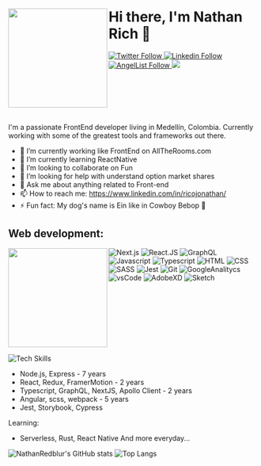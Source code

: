 <div id="head">
  <img src="https://media4.giphy.com/media/Gi8ilHwjq6kcU/giphy.gif?cid=790b7611eb5ec2968647e8614a140bf1a1b6122a86062cf2&rid=giphy.gif&ct=g" 
       width="200" align="left" />
  <h1>Hi there, I'm Nathan Rich 👋</h1>
  
  <div id="badges">
    <a href="https://twitter.com/NathanRedBlur">
      <img src="https://img.shields.io/badge/twitter--green?logo=twitter&style=social" alt="Twitter Follow"/>
    </a>
    <a href="https://www.linkedin.com/in/ricojonathan/L">
      <img src="https://img.shields.io/badge/linkedin--green?logo=linkedin&style=social" alt="Linkedin Follow"/>
    </a>
    <a href="https://angel.co/u/nathanredblur">
      <img src="https://img.shields.io/badge/AngelList--green?logo=AngelList&style=social" alt="AngelList Follow"/>
    </a>
    <img src="https://komarev.com/ghpvc/?username=nathanredblur&color=blueviolet" />
  </div>

  <br clear="left"/>
</div>
<br />

I'm a passionate FrontEnd developer living in Medellín, Colombia. Currently working with some of the greatest tools and frameworks out there. 

- 🔭 I’m currently working like FrontEnd on AllTheRooms.com
- 🌱 I’m currently learning ReactNative
- 👯 I’m looking to collaborate on Fun
- 🤔 I’m looking for help with understand option market shares
- 💬 Ask me about anything related to Front-end
- 📫 How to reach me: https://www.linkedin.com/in/ricojonathan/
- ⚡ Fun fact: My dog's name is Ein like in Cowboy Bebop 🦮


## Web development:

<img src="https://media1.giphy.com/media/kz6cm1kKle2MYkHtJF/giphy.gif?cid=790b76114fc4ac86c48327b37edba6dc8a3b30d8224433c6&rid=giphy.gif&ct=g" 
     width="200" align="left"/>

![Next.js](https://img.shields.io/badge/next.js-000000?style=for-the-badge&logo=next.js&logoColor=white)
![React.JS](https://img.shields.io/badge/React-20232A?style=for-the-badge&logo=react&logoColor=61DAFB)
![GraphQL](https://img.shields.io/badge/GraphQl-E10098?style=for-the-badge&logo=graphql&logoColor=white)
![Javascript](https://img.shields.io/badge/JavaScript-323330?style=for-the-badge&logo=javascript&logoColor=F7DF1E)
![Typescript](https://img.shields.io/badge/TypeScript-007ACC?style=for-the-badge&logo=typescript&logoColor=white)
![HTML](https://img.shields.io/badge/HTML5-E34F26?style=for-the-badge&logo=html5&logoColor=white)
![CSS](https://img.shields.io/badge/CSS3-1572B6?style=for-the-badge&logo=css3&logoColor=white)
![SASS](https://img.shields.io/badge/Sass-CC6699?style=for-the-badge&logo=sass&logoColor=white)
![Jest](https://img.shields.io/badge/Jest-C21325?style=for-the-badge&logo=jest&logoColor=white)
![Git](https://img.shields.io/badge/Git-F05032?style=for-the-badge&logo=git&logoColor=white)
![GoogleAnalitycs](https://img.shields.io/badge/Google%20Analytics-E37400?style=for-the-badge&logo=google%20analytics&logoColor=white)
![vsCode](https://img.shields.io/badge/Visual_Studio_Code-0078D4?style=for-the-badge&logo=visual%20studio%20code&logoColor=white)
![AdobeXD](https://img.shields.io/badge/Adobe%20XD-FF61F6?style=for-the-badge&logo=Adobe%20XD&logoColor=white)
![Sketch](https://img.shields.io/badge/Sketch-F7B500?style=for-the-badge&logo=Sketch&logoColor=white)

<br clear="left"/>

![Tech Skills ](https://cr-skills-chart-widget.azurewebsites.net/api/api?username=nathanredblur)

- Node.js, Express - 7 years
- React, Redux, FramerMotion - 2 years
- Typescript, GraphQL, NextJS, Apollo Client - 2 years
- Angular, scss, webpack - 5 years
- Jest, Storybook, Cypress

Learning:
- Serverless, Rust, React Native
And more everyday...


![NathanRedblur's GitHub stats](https://github-readme-stats.vercel.app/api?username=nathanredblur&count_private=true&show_icons=true) ![Top Langs](https://github-readme-stats.vercel.app/api/top-langs/?username=nathanredblur&layout=compact) 
  

